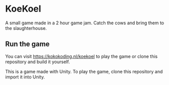 # KoeKoel
A small game made in a 2 hour game jam. Catch the cows and bring them to the slaughterhouse.

## Run the game

You can visit https://kokokoding.nl/koekoel to play the game or clone this repository and build it yourself.

This is a game made with Unity. To play the game, clone this repository and import it into Unity.
